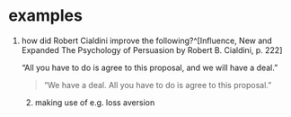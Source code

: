 # examples
1. how did Robert Cialdini improve the following?^[Influence, New and Expanded The Psychology of Persuasion by Robert B. Cialdini, p. 222]
   
   “All you have to do is agree to this proposal, and we will have a deal.”
   
   >“We have a deal. All you have to do is agree to this proposal.”
	2. making use of e.g. loss aversion